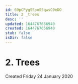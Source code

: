 ```yaml
---
id: 69pCPygSEpoS5qwsC0eDO
title: 2 _trees
desc: ''
updated: 1644767656940
created: 1644767656940
stub: false
isDir: false
---
```

# 2. Trees
Created Friday 24 January 2020


